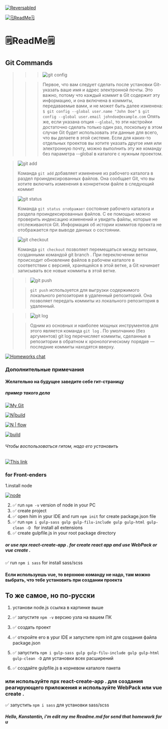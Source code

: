
[![Reversabled](https://github.com/Reversabled/Reversabled/raw/main/jsx-intellisense.png)](https://github.com/Reversabled)

[![🗒ReadMe🗒](https://frontend-scripts.hb.bizmrg.com/unique-hf/svg/logo_gb_light.svg)](https://gb.ru)

# 🗒ReadMe🗒

## Git Commands

>>>![git config](https://encrypted-tbn0.gstatic.com/images?q=tbn:ANd9GcQWFxPzYuwuKDk09-PMJVd05XMaPFhQ7kSqwA&usqp=CAU)
> 
>>> Первое, что вам следует сделать после установки Git-указать ваше имя и адрес электронной почты. Это важно,
>>> потому что каждый коммит в Git содержит эту информацию, и она включена в коммиты, передаваемые вами, и не может быть далее изменена:
>>>```$ git config --global user.name "John Doe"```
>>>```$ git config --global user.email johndoe@example.com```
>>>Опять же, если указана опция ```--global```, то эти 
>>> настройки достаточно сделать только один раз, 
>>> поскольку в этом случае Git будет использовать эти данные для 
>>> всего, что вы делаете в этой системе. Если для каких-то отдельных 
>>> проектов вы хотите указать другое имя или электронную почту, можно выполнить 
>>> эту же команду без параметра --global в каталоге с нужным проектом.


>![git add](https://image.shutterstock.com/image-vector/plus-sign-icon-positive-symbol-260nw-1147358096.jpg)
> 
> Команда ```git add``` добавляет изменение из рабочего каталога в раздел проиндексированных файлов. Она сообщает Git, 
> что вы хотите включить изменения в конкретном файле в следующий коммит

>![git status](https://i.stack.imgur.com/LSt7B.png)
> 
> Команда ```git status отображает``` состояние рабочего каталога
> и раздела проиндексированных файлов. 
> С ее помощью можно проверить индексацию изменений и увидеть файлы, 
> которые не отслеживаются Git.
> Информация об истории коммитов проекта
> не отображается при выводе данных о состоянии.

>![git checkout](https://encrypted-tbn0.gstatic.com/images?q=tbn:ANd9GcQVAfnF9SlXMnUgU5b0_aQvFQURJ8_B-OYrQ-gWY8Xfyw&s)
> 
> Команда ```git checkout``` позволяет перемещаться между ветками,
> созданными командой git branch . При переключении 
> ветки происходит обновление файлов в рабочем каталоге в 
> соответствии с версией, хранящейся в этой ветке, а Git
> начинает записывать все новые коммиты в этой ветке.

>>![git push](https://encrypted-tbn0.gstatic.com/images?q=tbn:ANd9GcRUqCE8WF858Tm14n-lqS-B-Uu5CdiScO3QqHHXr8y1Qw&s)
> 
>>```git push``` используется для выгрузки содержимого локального репозитория в удаленный репозиторий. Она 
>> позволяет передать 
>> коммиты из локального 
>> репозитория в удаленный.

>>![git log](https://i.stack.imgur.com/Zmfuc.gif)
> 
>> Одним из основных и наиболее мощных инструментов для этого является команда 
>> ```git log``` . По умолчанию (без аргументов) git log перечисляет коммиты, сделанные в репозитории
>> в обратном к хронологическому порядке —
>> последние коммиты находятся вверху.

[![Homeworks chat](https://img.freepik.com/free-vector/boy-doing-homework-with-books-white-background_1308-93460.jpg)](https://t.me/gdz3455)

### Дополнительные примечания
#### Желательно на будущее заведите себе гит-страницу
##### пример такого дела
[![My Git](https://github.githubassets.com/images/modules/logos_page/GitHub-Mark.png)](https://github.com/Reversabled)



  [![N|build](https://github.com/Reversabled/vue-test-app/actions/workflows/main.yml/badge.svg?branch=master)](https://github.com/Reversabled/vue-test-app/actions/workflows/main.yml)
  
  [![N | flow](https://github.com/Reversabled/node-bot/actions/workflows/build.yml/badge.svg?branch=master)](https://github.com/Reversabled/node-bot/actions/workflows/build.yml)
  
  [![build](https://github.com/Reversabled/vue-test-app/actions/workflows/build.yml/badge.svg)](https://github.com/Reversabled/vue-test-app/actions/workflows/build.yml)
  
###### Чтобы воспользоваться гитом, надо его установить
[![This link](https://git-scm.com/images/logo@2x.png)](https://git-scm.com/downloads)

### for Front-enders

1.install node


[![node](https://nodejs.org/static/images/logo.svg)](https://nodejs.org)


2. ✅ run  `npm -v` version of node in your PC
3. ✅ create project 
4. ✅ open him in ypur IDE and rum `npm init` for create package.json file
5. ✅  run `npm i gulp-sass gulp gulp-filu-include gulp gulp-html gulp-clean -D ` for install all extensions
6. ✅ create gulpfile.js in your root package directory
##### or use npx react-create-app .  for create react app and use WebPack or vue create .
✅ run `npm i sass` for install sass/scss
#### Если используешь vue, то верхнюю команду не надо, там можно выбрать, что тебе установить при создании проекта

## То же самое, но по-русски

1. установи node.js ссылка в картинке выше

2. ✅ запустите `npm -v` версию узла на вашем ПК

3. ✅ создать проект

4. ✅ откройте его в ypur IDE и запустите npm init для создания файла package.json

5. ✅ запустить `npm i gulp-sass gulp gulp-filu-include gulp gulp-html gulp-clean -D` для установки всех расширений

6. ✅ создайте gulpfile.js в корневом каталоге пакета

### или используйте npx react-create-app . для создания реагирующего приложения и используйте WebPack или vue create .
✅ запустить `npm i sass` для установки sass/scss

##### Hello, Konstantin, i'm edit my me Readme.md for send that homework  for u


